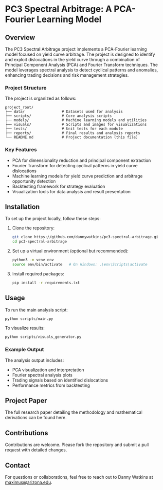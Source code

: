 # PC3 Spectral Arbitrage: A PCA-Fourier Learning Model

## Overview
The PC3 Spectral Arbitrage project implements a PCA-Fourier learning model focused on yield curve arbitrage. The project is designed to identify and exploit dislocations in the yield curve through a combination of Principal Component Analysis (PCA) and Fourier Transform techniques. The model leverages spectral analysis to detect cyclical patterns and anomalies, enhancing trading decisions and risk management strategies.

### Project Structure
The project is organized as follows:

```
project_root/
├── data/                 # Datasets used for analysis
├── scripts/              # Core analysis scripts
├── models/               # Machine learning models and utilities
├── visuals/              # Scripts and images for visualizations
├── tests/                # Unit tests for each module
├── reports/              # Final results and analysis reports
└── README.md             # Project documentation (this file)
```

### Key Features
- PCA for dimensionality reduction and principal component extraction
- Fourier Transform for detecting cyclical patterns in yield curve dislocations
- Machine learning models for yield curve prediction and arbitrage opportunity detection
- Backtesting framework for strategy evaluation
- Visualization tools for data analysis and result presentation

## Installation
To set up the project locally, follow these steps:

1. Clone the repository:
   ```bash
   git clone https://github.com/dannywatkins/pc3-spectral-arbitrage.git
   cd pc3-spectral-arbitrage
   ```

2. Set up a virtual environment (optional but recommended):
   ```bash
   python3 -m venv env
   source env/bin/activate   # On Windows: .\env\Scripts\activate
   ```

3. Install required packages:
   ```bash
   pip install -r requirements.txt
   ```

## Usage
To run the main analysis script:
```bash
python scripts/main.py
```

To visualize results:
```bash
python scripts/visuals_generator.py
```

### Example Output
The analysis output includes:
- PCA visualization and interpretation
- Fourier spectral analysis plots
- Trading signals based on identified dislocations
- Performance metrics from backtesting

## Project Paper
The full research paper detailing the methodology and mathematical derivations can be found here.

## Contributions
Contributions are welcome. Please fork the repository and submit a pull request with detailed changes.

## Contact
For questions or collaborations, feel free to reach out to Danny Watkins at maximus@arizona.edu.

